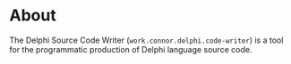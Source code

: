 # About
The Delphi Source Code Writer (`work.connor.delphi.code-writer`) is a tool for the programmatic production of Delphi language source code.
